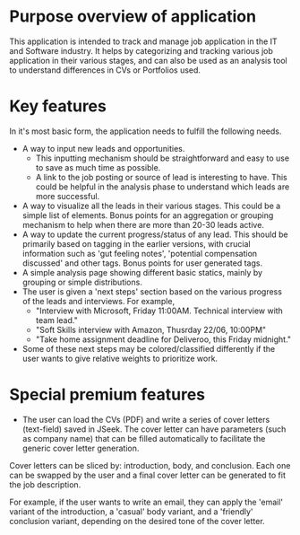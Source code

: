 # Purpose overview of application

This application is intended to track and manage job application in the IT and Software industry. It helps by categorizing and tracking various job application in their various stages, and can also be used as an analysis tool to understand differences in CVs or Portfolios used. 


# Key features

In it's most basic form, the application needs to fulfill the following needs.

- A way to input new leads and opportunities. 
	- This inputting mechanism should be straightforward and easy to use to save as much time as possible. 
	- A link to the job posting or source of lead is interesting to have. This could be helpful in the analysis phase to understand which leads are more successful. 
- A way to visualize all the leads in their various stages. This could be a simple list of elements. Bonus points for an aggregation or grouping mechanism to help when there are more than 20-30 leads active. 
- A way to update the current progress/status of any lead. This should be primarily based on tagging in the earlier versions, with crucial information such as 'gut feeling notes', 'potential compensation discussed' and other tags. Bonus points for user generated tags. 
- A simple analysis page showing different basic statics, mainly by grouping or simple distributions. 
- The user is given a 'next steps' section based on the various progress of the leads and interviews. For example, 
	- "Interview with Microsoft, Friday 11:00AM. Technical interview with team lead."
	- "Soft Skills interview with Amazon, Thusrday 22/06, 10:00PM"
	- "Take home assignment deadline for Deliveroo, this Friday midnight."
- Some of these next steps may be colored/classified differently if the user wants to give relative weights to prioritize work. 

# Special premium features
- The user can load the CVs (PDF) and write a series of cover letters (text-field) saved in JSeek. The cover letter can have parameters (such as company name) that can be filled automatically to facilitate the generic cover letter generation. 

Cover letters can be sliced by: introduction, body, and conclusion. Each one can be swapped by the user and a final cover letter can be generated to fit the job description. 

For example, if the user wants to write an email, they can apply the 'email' variant of the introduction, a 'casual' body variant, and a 'friendly' conclusion variant, depending on the desired tone of the cover letter. 